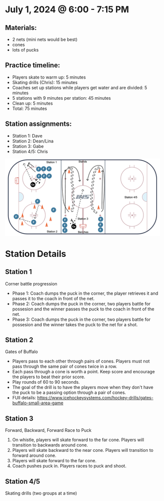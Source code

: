 
# July 1, 2024 @ 6:00 - 7:15 PM

## Materials:
- 2 nets (mini nets would be best) 
- cones
- lots of pucks

## Practice timeline:
- Players skate to warm up: 5 minutes
- Skating drills (Chris): 15 minutes
- Coaches set up stations while players get water and are divided: 5 minutes
- 5 stations with 9 minutes per station: 45 minutes
- Clean up: 5 minutes
- Total: 75 minutes

## Station assignments:
- Station 1: Dave
- Station 2: Dean/Lina
- Station 3: Gabe
- Station 4/5: Chris


![image](https://github.com/salter14/hockey/blob/main/drill_diagrams/Practice_layout_20240701.png)

# Station Details

## Station 1
Corner battle progression
- Phase 1: Coach dumps the puck in the corner, the player retrieves it and passes it to the coach in front of the net.
- Phase 2: Coach dumps the puck in the corner, two players battle for possesion and the winner passes the puck to the coach in front of the net.
- Phase 3: Coach dumps the puck in the corner, two players battle for possesion and the winner takes the puck to the net for a shot.

## Station 2
Gates of Buffalo
- Players pass to each other through pairs of cones. Players must not pass through the same pair of cones twice in a row.
- Each pass through a cone is worth a point. Keep score and encourage the players to beat their prior score.
- Play rounds of 60 to 90 seconds.
- The goal of the drill is to have the players move when they don't have the puck to be a passing option through a pair of cones.
- FUll details: https://www.icehockeysystems.com/hockey-drills/gates-buffalo-small-area-game

## Station 3
Forward, Backward, Forward Race to Puck

1. On whistle, players will skate forward to the far cone.  Players will transition to backwards around cone.
2. Players will skate backward to the near cone.  Players will transition to forward around cone.
3. Players will skate forward to the far cone.
4. Coach pushes puck in.  Players races to puck and shoot.

## Station 4/5
Skating drills (two groups at a time)





